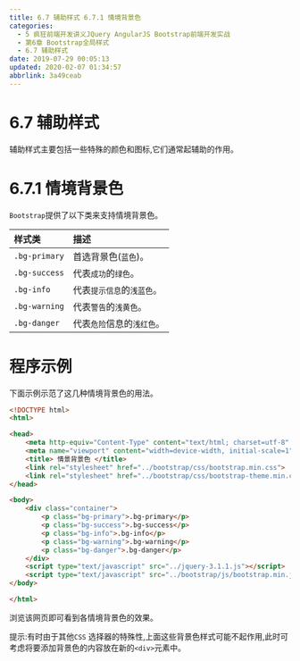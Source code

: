 ```yaml
---
title: 6.7 辅助样式 6.7.1 情境背景色
categories: 
  - 5 疯狂前端开发讲义JQuery AngularJS Bootstrap前端开发实战
  - 第6章 Bootstrap全局样式
  - 6.7 辅助样式
date: 2019-07-29 00:05:13
updated: 2020-02-07 01:34:57
abbrlink: 3a49ceab
---
```

# 6.7 辅助样式 #
辅助样式主要包括一些特殊的颜色和图标,它们通常起辅助的作用。
# 6.7.1 情境背景色 #
`Bootstrap`提供了以下类来支持情境背景色。

|样式类|描述|
|:---|:---|
|`.bg-primary`|首选背景色(`蓝色`)。|
|`.bg-success`|代表`成功`的`绿色`。|
|`.bg-info`|代表`提示信息`的`浅蓝色`。|
|`.bg-warning`|代表`警告`的`浅黄色`。|
|`.bg-danger`|代表`危险`信息的`浅红色`。|


# 程序示例 #
下面示例示范了这几种情境背景色的用法。
```html
<!DOCTYPE html>
<html>

<head>
    <meta http-equiv="Content-Type" content="text/html; charset=utf-8" />
    <meta name="viewport" content="width=device-width, initial-scale=1">
    <title> 情景背景色 </title>
    <link rel="stylesheet" href="../bootstrap/css/bootstrap.min.css">
    <link rel="stylesheet" href="../bootstrap/css/bootstrap-theme.min.css">
</head>

<body>
    <div class="container">
        <p class="bg-primary">.bg-primary</p>
        <p class="bg-success">.bg-success</p>
        <p class="bg-info">.bg-info</p>
        <p class="bg-warning">.bg-warning</p>
        <p class="bg-danger">.bg-danger</p>
    </div>
    <script type="text/javascript" src="../jquery-3.1.1.js"></script>
    <script type="text/javascript" src="../bootstrap/js/bootstrap.min.js"></script>
</body>

</html>
```
浏览该网页即可看到各情境背景色的效果。

提示:有时由于其他`CSS` 选择器的特殊性,上面这些背景色样式可能不起作用,此时可考虑将要添加背景色的内容放在新的`<div>`元素中。


